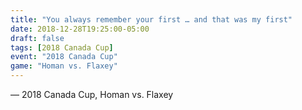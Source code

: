 ```yaml
---
title: "You always remember your first … and that was my first"
date: 2018-12-28T19:25:00-05:00
draft: false
tags: [2018 Canada Cup]
event: "2018 Canada Cup"
game: "Homan vs. Flaxey"
---
```

— 2018 Canada Cup, Homan vs. Flaxey
<!--more--> 